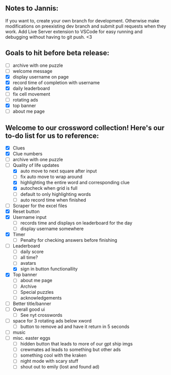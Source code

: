 ## Notes to Jannis:
If you want to, create your own branch for development. Otherwise make modifications on preexisting dev branch and submit pull requests when they work. Add Live Server extension to VSCode for easy running and debugging without having to git push. <3

## Goals to hit before beta release:
- [ ] archive with one puzzle
- [ ] welcome message
- [x] display username on page
- [x] record time of completion with username
- [x] daily leaderboard
- [ ] fix cell movement
- [ ] rotating ads
- [x] top banner
- [ ] about me page

## Welcome to our crossword collection! Here's our to-do list for us to reference:

- [x] Clues
- [x] Clue numbers
- [ ] archive with one puzzle
- [ ] Quality of life updates
    - [x] auto move to next square after input
    - [ ] fix auto move to wrap around
    - [x] highlighting the entire word and corresponding clue
    - [x] autocheck when grid is full
    - [ ] default to only highlighting words
    - [ ] auto record time when finished
- [ ] Scraper for the excel files
- [x] Reset button
- [x] Username input
    - [ ] records time and displays on leaderboard for the day
    - [ ] display username somewhere
- [x] Timer 
    - [ ] Penalty for checking answers before finishing
- [ ] Leaderboard
    - [ ] daily score
    - [ ] all time?
    - [ ] avatars
    - [x] sign in button functionallity
- [x] Top banner
    - [ ] about me page
    - [ ] Archive
    - [ ] Special puzzles
    - [ ] acknowledgements
- [ ] Better title/banner
- [ ] Overall good ui
    - [ ] See nyt crosswords
- [ ] space for 3 rotating ads below xword
    - [ ] button to remove ad and have it return in 5 seconds
- [ ] music
- [ ] misc. easter eggs
    - [ ] hidden button that leads to more of our gpt ship imgs
    - [ ] crewmates ad leads to something but other ads
    - [ ] something cool with the kraken
    - [ ] night mode with scary stuff
    - [ ] shout out to emily (lost and found ad)
